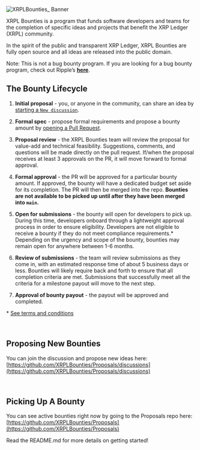 ![XRPLBounties_ Banner](https://user-images.githubusercontent.com/81505/187058580-15bde16a-18b8-47b4-940f-80401564a99c.png)

XRPL Bounties is a program that funds software developers and teams for the completion of specific ideas and projects that benefit the XRP Ledger (XRPL) community. 

In the spirit of the public and transparent XRP Ledger, XRPL Bounties are fully open source and all ideas are released into the public domain.

Note: This is not a bug bounty program. If you are looking for a bug bounty program, check out Ripple’s **[here](https://ripple.com/legal/bug-bounty/)**.


## The Bounty Lifecycle

1. **Initial proposal** - you, or anyone in the community, can share an idea by [starting a `New discussion`](https://github.com/XRPLBounties/Proposals/discussions).

2. **Formal spec** - propose formal requirements and propose a bounty amount by [opening a Pull Request](https://github.com/XRPLBounties/Bounties/pulls).

3. **Proposal review** - the XRPL Bounties team will review the proposal for value-add and technical feasibility. Suggestions, comments, and questions will be made directly on the pull request. If/when the proposal receives at least 3 approvals on the PR, it will move forward to formal approval.

4. **Formal approval** - the PR will be approved for a particular bounty amount. If approved, the bounty will have a dedicated budget set aside for its completion. The PR will then be merged into the repo. **Bounties are not available to be picked up until after they have been merged into `main`.**

5. **Open for submissions** - the bounty will open for developers to pick up. During this time, developers onboard through a lightweight approval process in order to ensure eligibility. Developers are not eligible to receive a bounty if they do not meet compliance requirements.\* Depending on the urgency and scope of the bounty, bounties may remain open for anywhere between 1-6 months.

6. **Review of submissions** - the team will review submissions as they come in, with an estimated response time of about 5 business days or less. Bounties will likely require back and forth to ensure that all completion criteria are met. Submissions that successfully meet all the criteria for a milestone payout will move to the next step.

7. **Approval of bounty payout** - the payout will be approved and completed.

\* [See terms and conditions](https://github.com/XRPLBounties/Proposals/blob/main/terms_and_conditions.txt)


<br> 

## Proposing New Bounties
You can join the discussion and propose new ideas here: <br>
[https://github.com/XRPLBounties/Proposals/discussions](https://github.com/XRPLBounties/Proposals/discussions)

<br>

## Picking Up A Bounty
You can see active bounties right now by going to the Proposals repo here: <br>
[https://github.com/XRPLBounties/Proposals](https://github.com/XRPLBounties/Proposals)

Read the README.md for more details on getting started!
